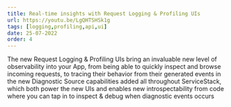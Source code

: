 ```yaml
---
title: Real-time insights with Request Logging & Profiling UIs
url: https://youtu.be/LgQHTSHSk1g
tags: [logging,profiling,api,ui]
date: 25-07-2022
order: 4
---
```


The new Request Logging & Profiling UIs bring an invaluable new level of observability into your App, 
from being able to quickly inspect and browse incoming requests, to tracing their behavior from their generated events 
in the new Diagnostic Source capabilities added all throughout ServiceStack, which both power the new UIs and 
enables new introspectability from code where you can tap in to inspect & debug when diagnostic events occurs